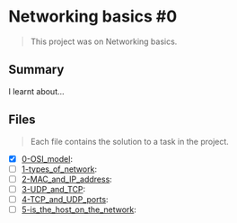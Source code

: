 # Networking basics #0

> This project was on Networking basics.

## Summary

I learnt about...

## Files

> Each file contains the solution to a task in the project.

- [x] [0-OSI_model](https://github.com/Ebube-Ochemba/alx-system_engineering-devops/blob/master/0x07-networking_basics/0-OSI_model):
- [ ] [1-types_of_network](https://github.com/Ebube-Ochemba/alx-system_engineering-devops/blob/master/0x07-networking_basics/1-types_of_network):
- [ ] [2-MAC_and_IP_address](https://github.com/Ebube-Ochemba/alx-system_engineering-devops/blob/master/0x07-networking_basics/2-MAC_and_IP_address):
- [ ] [3-UDP_and_TCP](https://github.com/Ebube-Ochemba/alx-system_engineering-devops/blob/master/0x07-networking_basics/3-UDP_and_TCP):
- [ ] [4-TCP_and_UDP_ports](https://github.com/Ebube-Ochemba/alx-system_engineering-devops/blob/master/0x07-networking_basics/4-TCP_and_UDP_ports):
- [ ] [5-is_the_host_on_the_network](https://github.com/Ebube-Ochemba/alx-system_engineering-devops/blob/master/0x07-networking_basics/5-is_the_host_on_the_network):
